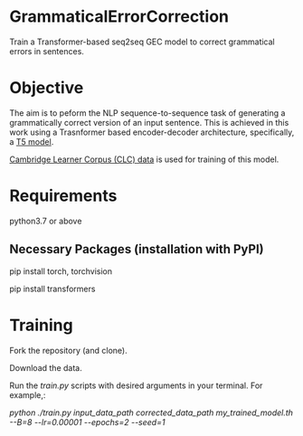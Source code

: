 # GrammaticalErrorCorrection
Train a Transformer-based seq2seq GEC model to correct grammatical errors in sentences.

# Objective

The aim is to peform the NLP sequence-to-sequence task of generating a grammatically correct version of an input sentence. This is achieved in this work using a Trasnformer based encoder-decoder architecture, specifically, a [T5 model](https://huggingface.co/transformers/model_doc/t5.html).

[Cambridge Learner Corpus (CLC) data](https://www.comp.nus.edu.sg/~nlp/conll14st.html) is used for training of this model.


# Requirements

python3.7 or above

## Necessary Packages (installation with PyPI)

pip install torch, torchvision

pip install transformers


# Training

Fork the repository (and clone).

Download the data.

Run the _train.py_ scripts with desired arguments in your terminal. For example,:

_python ./train.py input_data_path corrected_data_path my_trained_model.th --B=8 --lr=0.00001 --epochs=2 --seed=1_
